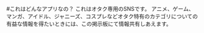 #これはどんなアプリなの？
これはオタク専用のSNSです。
アニメ、ゲーム、マンガ、アイドル、ジャニーズ、コスプレなどオタク特有のカテゴリについての有益な情報を得たいときには、この掲示板にて情報共有しあえます。
